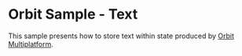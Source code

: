 # Orbit Sample - Text

This sample presents how to store text within state produced by
[Orbit Multiplatform](https://github.com/orbit-mvi/orbit-mvi).

